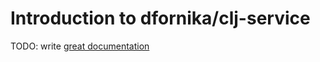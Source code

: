 # Introduction to dfornika/clj-service

TODO: write [great documentation](http://jacobian.org/writing/what-to-write/)
